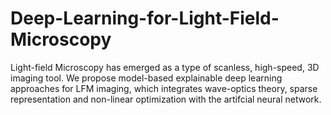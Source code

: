 # Deep-Learning-for-Light-Field-Microscopy
Light-field Microscopy has emerged as a type of scanless, high-speed, 3D imaging tool. We propose model-based explainable deep learning approaches for LFM imaging, which integrates wave-optics theory, sparse representation and non-linear optimization with the artifcial neural network. 
